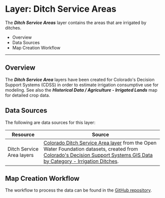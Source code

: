 # Layer: Ditch Service Areas #

The ***Ditch Service Areas*** layer contains the areas that are irrigated by ditches.

*   Overview
*   Data Sources
*   Map Creation Workflow

---

## Overview ##

The ***Ditch Service Area*** layers have been created for Colorado's Decision Support Systems (CDSS)
in order to estimate irrigation consumptive use for modeling.
See also the ***Historical Data / Agriculture - Irrigated Lands*** map for detailed crop data.

## Data Sources ##

The following are data sources for this layer:

| **Resource** | **Source** |
| -- | -- |
| Ditch Service Area layers | [Colorado Ditch Service Area layer](http://data.openwaterfoundation.org/state/co/dwr/irrigated-lands/) from the Open Water Foundation datasets, created from [Colorado's Decision Support Systems GIS Data by Category - Irrigation Ditches](https://www.colorado.gov/pacific/cdss/gis-data-category). |

## Map Creation Workflow ##

The workflow to process the data can be found in the
[GitHub repository](https://github.com/OpenWaterFoundation/owf-infomapper-co-clear/tree/master/workflow/BasinEntities/Agriculture-Ditches).

